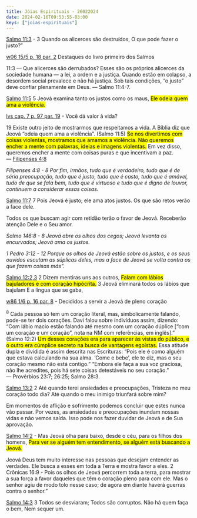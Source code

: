 ```yaml
---
title: Jóias Espirituais - 26022024
date: 2024-02-16T09:53:55-03:00
keys: ["joias-espirituais"]
---
```


[Salmo 11:3](https://www.jw.org/finder?wtlocale=T&pub=nwtsty&srctype=wol&bible=19011003&srcid=share) - 3 Quando os alicerces são destruídos, O que pode fazer o justo?”

<div class='quadro'><a href="https://www.jw.org/finder?wtlocale=T&docid=2006365&srctype=wol&srcid=share&par=15">w06 15/5 p. 18 par. 2</a> Destaques do livro primeiro dos Salmos

11:3 — Que alicerces são derrubados? Esses são os próprios alicerces da sociedade humana — a lei, a ordem e a justiça. Quando estão em colapso, a desordem social prevalece e não há justiça. Sob tais condições, “o justo” deve confiar plenamente em Deus. — Salmo 11:4-7.</div>

[Salmo 11:5](https://www.jw.org/finder?wtlocale=T&pub=nwtsty&srctype=wol&bible=19011005&srcid=share) 5 Jeová examina tanto os justos como os maus, <mark class="green">Ele odeia quem ama a violência.</mark>

<div class='quadro'><a href="https://www.jw.org/finder?wtlocale=T&docid=1102017566&srctype=wol&srcid=share&par=26">lvs cap. 7 p. 97 par. 19</a> - Você dá valor à vida?

19 Existe outro jeito de mostrarmos que respeitamos a vida. A Bíblia diz que Jeová “odeia quem ama a violência”. (Salmo 11:5) <mark class="green">Se nos divertimos com coisas violentas, mostramos que amamos a violência. Não queremos encher a mente com palavras, ideias e imagens violentas.</mark> Em vez disso, queremos encher a mente com coisas puras e que incentivam a paz. — [Filipenses 4:8](https://www.jw.org/finder?wtlocale=T&pub=nwtsty&srctype=wol&bible=50004008&srcid=share)

_Filipenses 4:8 - 8 Por fim, irmãos, tudo que é verdadeiro, tudo que é de séria preocupação, tudo que é justo, tudo que é casto, tudo que é amável, tudo de que se fala bem, tudo que é virtuoso e tudo que é digno de louvor, continuem a considerar essas coisas._

</div>

[Salmo 11:7](https://www.jw.org/finder?wtlocale=T&pub=nwtsty&srctype=wol&bible=19011007&srcid=share) 7 Pois Jeová é justo; ele ama atos justos. Os que são retos verão a face dele.

<div class='quadro'>Todos os que buscam agir com retidão terão o favor de Jeová. Receberão atenção Dele e o Seu amor.

_Salmo 146:8 - 8 Jeová abre os olhos dos cegos; Jeová levanta os encurvados; Jeová ama os justos._

_1 Pedro 3:12 - 12 Porque os olhos de Jeová estão sobre os justos, e os seus ouvidos escutam as súplicas deles, mas a face de Jeová se volta contra os que fazem coisas más”._

</div>

[Salmo 12:2,3](https://wol.jw.org/pt/wol/b/r5/lp-t/nwtsty/19/12#s=2&study=discover&v=19:12:2-19:12:3) 2 Dizem mentiras uns aos outros, <mark>Falam com lábios bajuladores e com coração hipócrita.</mark> 3 Jeová eliminará todos os lábios que bajulam E a língua que se gaba,

<div class='quadro'><a href='https://www.jw.org/finder?wtlocale=T&docid=1986404&srctype=wol&srcid=share&par=11'>w86 1/6 p. 16 par. 8</a> - Decididos a servir a Jeová de pleno coração

<sup>8</sup> Cada pessoa só tem um coração literal, mas, simbolicamente falando, pode-se ter dois corações. Davi falou sobre indivíduos assim, dizendo: “Com lábio macio estão falando até mesmo com um coração dúplice [“com um coração e um coração”, nota na NM com referências, em inglês].” (Salmo 12:2) <mark>Um desses corações era para aparecer às vistas do público, e o outro era cúmplice secreto na busca de vantagens egoístas.</mark> Essa atitude dupla e dividida é assim descrita nas Escrituras: “Pois ele é como alguém que estava calculando na sua alma. ‘Come e bebe’, ele te diz, mas o seu coração mesmo não está contigo.” “Embora ele faça a sua voz graciosa, não lhe acredites, pois há sete coisas detestáveis no seu coração.” — Provérbios 23:7; 26:25; Salmo 28:3.

</div>

[Salmo 13:2](https://www.jw.org/finder?wtlocale=T&pub=nwtsty&srctype=wol&bible=19013002&srcid=share) 2 Até quando terei ansiedades e preocupações, Tristeza no meu coração todo dia? Até quando o meu inimigo triunfará sobre mim?

<div class="quadro">Em momentos de aflição e sofrimento podemos concluir que estes nunca vão passar. Por vezes, as ansiedades e preocupações inundam nossas vidas e não vemos saída. Isso pode nos fazer duvidar de Jeová e de Sua aprovação.</div>

[Salmo 14:2](https://www.jw.org/finder?wtlocale=T&pub=nwtsty&srctype=wol&bible=19014002&srcid=share) - Mas Jeová olha para baixo, desde o céu, para os filhos dos homens, <mark class='cyan'>Para ver se alguém tem entendimento, se alguém está buscando a Jeová.</mark>

<div class="quadro">Jeová Deus tem muito interesse nas pessoas que desejam entender as verdades. Ele busca a esses em toda a Terra e mostra favor a eles. 2 Crônicas 16:9 - Pois os olhos de Jeová percorrem toda a terra, para mostrar a sua força a favor daqueles que têm o coração pleno para com ele. Mas o senhor agiu de modo tolo nesse caso; de agora em diante haverá guerras contra o senhor.”</div>

[Salmo 14:3](https://www.jw.org/finder?wtlocale=T&pub=nwtsty&srctype=wol&bible=19014003&srcid=share) 3 Todos se desviaram; Todos são corruptos. Não há quem faça o bem, Nem sequer um.

<div class="quadro"></div>
